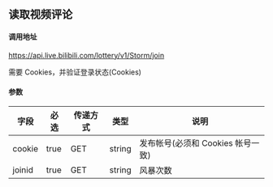## 读取视频评论

#### 调用地址

https://api.live.bilibili.com/lottery/v1/Storm/join

需要 Cookies，并验证登录状态(Cookies)

#### 参数

|字段|必选|传递方式|类型|说明|
|----|----|--------|----|----|
|cookie|true|GET|string|发布帐号(必须和 Cookies 帐号一致)|
|joinid|true|GET|string|风暴次数|
